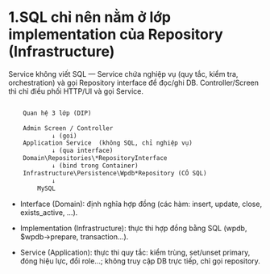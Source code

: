
# 1.SQL chỉ nên nằm ở lớp implementation của Repository (Infrastructure)

Service không viết SQL — Service chứa nghiệp vụ (quy tắc, kiểm tra, orchestration) và gọi Repository interface để đọc/ghi DB.
Controller/Screen thì chỉ điều phối HTTP/UI và gọi Service.

```txt

    Quan hệ 3 lớp (DIP)
    
    Admin Screen / Controller
            ↓ (gọi)
    Application Service  (không SQL, chỉ nghiệp vụ)
            ↓ (qua interface)
    Domain\Repositories\*RepositoryInterface
            ↓ (bind trong Container)
    Infrastructure\Persistence\Wpdb*Repository (CÓ SQL)
            ↓
        MySQL
```

- Interface (Domain): định nghĩa hợp đồng (các hàm: insert, update, close, exists_active, …).

- Implementation (Infrastructure): thực thi hợp đồng bằng SQL (wpdb, $wpdb->prepare, transaction…).

- Service (Application): thực thi quy tắc: kiểm trùng, set/unset primary, đóng hiệu lực, đổi role…; không truy cập DB trực tiếp, chỉ gọi repository.